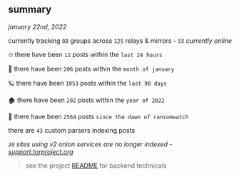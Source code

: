 
## summary
_january 22nd, 2022_

currently tracking `88` groups across `125` relays & mirrors - _`55` currently online_

⏲ there have been `12` posts within the `last 24 hours`

🦈 there have been `206` posts within the `month of january`

🪐 there have been `1053` posts within the `last 90 days`

🏚 there have been `202` posts within the `year of 2022`

🦕 there have been `2564` posts `since the dawn of ransomwatch`

there are `43` custom parsers indexing posts

_`20` sites using v2 onion services are no longer indexed - [support.torproject.org](https://support.torproject.org/onionservices/v2-deprecation/)_

> see the project [README](https://github.com/thetanz/ransomwatch#ransomwatch--) for backend technicals
